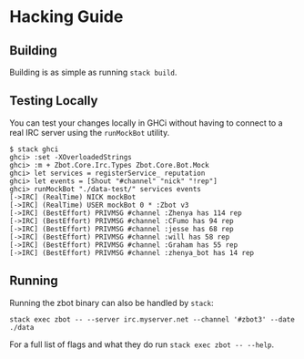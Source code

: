 # Hacking Guide

## Building

Building is as simple as running `stack build`.

## Testing Locally

You can test your changes locally in GHCi without having to connect to a real
IRC server using the `runMockBot` utility.

```
$ stack ghci
ghci> :set -XOverloadedStrings
ghci> :m + Zbot.Core.Irc.Types Zbot.Core.Bot.Mock
ghci> let services = registerService_ reputation
ghci> let events = [Shout "#channel" "nick" "!rep"]
ghci> runMockBot "./data-test/" services events
[->IRC] (RealTime) NICK mockBot
[->IRC] (RealTime) USER mockBot 0 * :Zbot v3
[->IRC] (BestEffort) PRIVMSG #channel :Zhenya has 114 rep
[->IRC] (BestEffort) PRIVMSG #channel :CFumo has 94 rep
[->IRC] (BestEffort) PRIVMSG #channel :jesse has 68 rep
[->IRC] (BestEffort) PRIVMSG #channel :will has 58 rep
[->IRC] (BestEffort) PRIVMSG #channel :Graham has 55 rep
[->IRC] (BestEffort) PRIVMSG #channel :zhenya_bot has 14 rep
```

## Running

Running the zbot binary can also be handled by `stack`:

```
stack exec zbot -- --server irc.myserver.net --channel '#zbot3' --date ./data
```

For a full list of flags and what they do run `stack exec zbot -- --help`.

